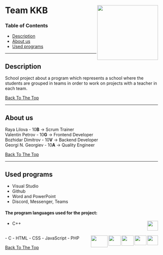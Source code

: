 # Team KKB<img align="right" width="200" height="180" src="https://user-images.githubusercontent.com/56883533/107850662-b5947380-6e0c-11eb-85bc-3d83f76ed9d2.png" >



### Table of Contents


- [Description](#description)
- [About us](#about-us)
- [Used programs](#used-programs)

---

## Description

School project about a program which represents a school where the students are grouped in teams in order to work on projects with a teacher in each team.



[Back To The Top](#team-kkb)

---

## About us

Raya Lilova - 10**B**  ->  Scrum Trainer  
Valentin Petrov - 10**G**  ->  Frontend Developer  
Bozhidar Dimitrov - 10**V**  ->  Backend Developer  
Georgi N. Georgiev - 10**A**  ->  Quality Engineer

[Back To The Top](#team-kkb)

---

## Used programs


-	Visual Studio 
- Github 
-	Word and PowerPoint 
-	Discord, Messenger, Teams 
#### The program languages used for the project:

- C++<img align="right" width="35" height="32" src="https://user-images.githubusercontent.com/56883533/107850857-59caea00-6e0e-11eb-95b1-95a6346e986d.png">
<br/>
- C <img align="right" width="35" height="32" src="https://user-images.githubusercontent.com/56883533/107850934-d9f14f80-6e0e-11eb-856e-50b9c484fc97.png">
-	HTML<img align="right" width="39" height="32" src="https://user-images.githubusercontent.com/56883533/107851048-892e2680-6e0f-11eb-9d9c-3d5e36b1fcf4.png">
- CSS<img align="right" width="40" height="34" src="https://user-images.githubusercontent.com/56883533/107851050-8b908080-6e0f-11eb-918d-bc249e8c40a5.png">
- JavaScript<img align="right" width="40" height="34" src="https://user-images.githubusercontent.com/56883533/107851052-8df2da80-6e0f-11eb-8a92-f6b1d4405959.png">
- PHP<img align="right" width="55" height="39" src="https://user-images.githubusercontent.com/56883533/107851053-90edcb00-6e0f-11eb-973f-f87555cc9558.png">



[Back To The Top](#team-kkb)

